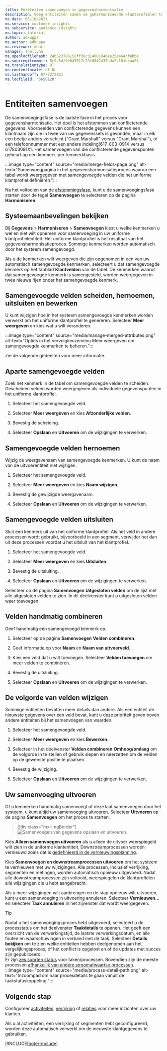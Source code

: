 ```yaml
---
title: Entiteiten samenvoegen in gegevensharmonisatie
description: Voeg entiteiten samen om geharmoniseerde klantprofielen te maken.
ms.date: 05/10/2021
ms.service: customer-insights
ms.subservice: audience-insights
ms.topic: tutorial
author: adkuppa
ms.author: adkuppa
ms.reviewer: mhart
manager: shellyha
ms.openlocfilehash: 24b523786158ff36c314601846ee25ea64cfabbe
ms.sourcegitcommit: 5c9c54ffe045017c19f0042437ada2c101dcaa0f
ms.translationtype: HT
ms.contentlocale: nl-NL
ms.lasthandoff: 07/22/2021
ms.locfileid: "6650128"
---
```

# <a name="merge-entities"></a>Entiteiten samenvoegen

De samenvoegingsfase is de laatste fase in het proces voor gegevensharmonisatie. Het doel is het afstemmen van conflicterende gegevens. Voorbeelden van conflicterende gegevens kunnen een klantnaam zijn die in twee van uw gegevenssets is gevonden, maar in elk een beetje anders verschijnt ("Grant Marshall" versus "Grant Marshal"), of een telefoonnummer met een andere indeling(617-803-091X versus 617803091X). Het samenvoegen van die conflicterende gegevenspunten gebeurt op een kenmerk-per-kenmerkbasis.

:::image type="content" source="media/merge-fields-page.png" alt-text="Samenvoegpagina in het gegevensharmonisatieproces waarop een tabel wordt weergegeven met samengevoegde velden die het uniforme klantprofiel definiëren.":::

Na het voltooien van de [afstemmingsfase](match-entities.md), kunt u de samenvoegingsfase starten door de tegel **Samenvoegen** te selecteren op de pagina **Harmoniseren**.

## <a name="review-system-recommendations"></a>Systeemaanbevelingen bekijken

Bij **Gegevens** > **Harmoniseren** > **Samenvoegen** kiest u welke kenmerken u wel en niet wilt opnemen voor samenvoeging in uw uniforme klantprofielentiteit. Het uniforme klantprofiel is het resultaat van het gegevensharmonisatieproces. Sommige kenmerken worden automatisch door het systeem samengevoegd.

Als u de kenmerken wilt weergeven die zijn opgenomen in een van uw automatisch samengevoegde kenmerken, selecteert u dat samengevoegde kenmerk op het tabblad **Klantvelden** van de tabel. De kenmerken waaruit dat samengevoegde kenmerk is samengesteld, worden weergegeven in twee nieuwe rijen onder het samengevoegde kenmerk.

## <a name="separate-rename-exclude-and-edit-merged-fields"></a>Samengevoegde velden scheiden, hernoemen, uitsluiten en bewerken

U kunt wijzigen hoe in het systeem samengevoegde kenmerken worden verwerkt om het uniforme klantprofiel te genereren. Selecteer **Meer weergeven** en kies wat u wilt veranderen.

:::image type="content" source="media/manage-merged-attributes.png" alt-text="Opties in het vervolgkeuzemenu Meer weergeven om samengevoegde kenmerken te beheren.":::

Zie de volgende gedeelten voor meer informatie.

## <a name="separate-merged-fields"></a>Aparte samengevoegde velden

Zoek het kenmerk in de tabel om samengevoegde velden te scheiden. Gescheiden velden worden weergegeven als individuele gegevenspunten in het uniforme klantprofiel. 

1. Selecteer het samengevoegde veld.
  
1. Selecteer **Meer weergeven** en kies **Afzonderlijke velden**.
 
1. Bevestig de scheiding.

1. Selecteer **Opslaan** en **Uitvoeren** om de wijzigingen te verwerken.

## <a name="rename-merged-fields"></a>Samengevoegde velden hernoemen

Wijzig de weergavenaam van samengevoegde kenmerken. U kunt de naam van de uitvoerentiteit niet wijzigen.

1. Selecteer het samengevoegde veld.
  
1. Selecteer **Meer weergeven** en kies **Naam wijzigen**.

1. Bevestig de gewijzigde weergavenaam. 

1. Selecteer **Opslaan** en **Uitvoeren** om de wijzigingen te verwerken.

## <a name="exclude-merged-fields"></a>Samengevoegde velden uitsluiten

Sluit een kenmerk uit van het uniforme klantprofiel. Als het veld in andere processen wordt gebruikt, bijvoorbeeld in een segment, verwijder het dan uit deze processen voordat u het uitsluit van het klantprofiel. 

1. Selecteer het samengevoegde veld.
  
1. Selecteer **Meer weergeven** en kies **Uitsluiten**.

1. Bevestig de uitsluiting.

1. Selecteer **Opslaan** en **Uitvoeren** om de wijzigingen te verwerken. 

Selecteer op de pagina **Samenvoegen** **Uitgesloten velden** om de lijst met alle uitgesloten velden te zien. In dit deelvenster kunt u uitgesloten velden weer toevoegen.

## <a name="manually-combine-fields"></a>Velden handmatig combineren

Geef handmatig een samengevoegd kenmerk op. 

1. Selecteer op de pagina **Samenvoegen** **Velden combineren**.

1. Geef informatie op voor **Naam** en **Naam van uitvoerveld**.

1. Kies een veld dat u wilt toevoegen. Selecteer **Velden toevoegen** om meer velden te combineren.

1. Bevestig de uitsluiting.

1. Selecteer **Opslaan** en **Uitvoeren** om de wijzigingen te verwerken. 

## <a name="change-the-order-of-fields"></a>De volgorde van velden wijzigen

Sommige entiteiten bevatten meer details dan andere. Als een entiteit de nieuwste gegevens over een veld bevat, kunt u deze prioriteit geven boven andere entiteiten bij het samenvoegen van waarden.

1. Selecteer het samengevoegde veld.
  
1. Selecteer **Meer weergeven** en kies **Bewerken**.

1. Selecteer in het deelvenster **Velden combineren** **Omhoog/omlaag** om de volgorde in te stellen of gebruik slepen en neerzetten om de velden op de gewenste positie te plaatsen.

1. Bevestig de wijziging.

1. Selecteer **Opslaan** en **Uitvoeren** om de wijzigingen te verwerken.

## <a name="run-your-merge"></a>Uw samenvoeging uitvoeren

Of u kenmerken handmatig samenvoegt of deze laat samenvoegen door het systeem, u kunt altijd uw samenvoeging uitvoeren. Selecteer **Uitvoeren** op de pagina **Samenvoegen** om het proces te starten.

> [!div class="mx-imgBorder"]
> ![Samenvoegen van gegevens opslaan en uitvoeren.](media/configure-data-merge-save-run.png "Samenvoegen van gegevens opslaan en uitvoeren")

Kies **Alleen samenvoegen uitvoeren** als u alleen de uitvoer weerspiegeld wilt zien in de uniforme klantentiteit. Downstreamprocessen worden vernieuwd zoals dat is [gedefinieerd in de vernieuwingsplanning](system.md#schedule-tab).

Kies **Samenvoegen en downstreamprocessen uitvoeren** om het systeem te vernieuwen met uw wijzigingen. Alle processen, inclusief verrijking, segmenten en metingen, worden automatisch opnieuw uitgevoerd. Nadat alle downstreamprocessen zijn voltooid, weerspiegelen de klantprofielen alle wijzigingen die u hebt aangebracht.

Als u meer wijzigingen wilt aanbrengen en de stap opnieuw wilt uitvoeren, kunt u een samenvoeging in uitvoering annuleren. Selecteer **Vernieuwen...** en selecteer **Taak annuleren** in het zijvenster dat wordt weergegeven.

> [!TIP]
> Nadat u het samenvoegingsproces hebt uitgevoerd, selecteert u de processtatus om het deelvenster **Taakdetails** te openen. Het geeft een overzicht van de verwerkingstijd, de laatste verwerkingsdatum, en alle fouten en waarschuwingen in verband met de taak. Selecteer **Details bekijken** om te zien welke entiteiten hebben deelgenomen aan het vergelijkingsproces, of het conflict is opgelost en of de updates met succes zijn gepubliceerd.  
> Er zijn [zes soorten status](system.md#status-types) voor taken/processen. Bovendien zijn de meeste processen [afhankelijk van andere stroomafwaartse processen](system.md#refresh-policies).  
> :::image type="content" source="media/process-detail-path.png" alt-text="Inzoompad om naar procesdetails te gaan vanuit de taakstatuskoppeling.":::

## <a name="next-step"></a>Volgende stap

Configureer [activiteiten](activities.md), [verrijking](enrichment-hub.md) of [relaties](relationships.md) voor meer inzichten over uw klanten.

Als u al activiteiten, een verrijking of segmenten hebt geconfigureerd, worden deze automatisch verwerkt om de nieuwste klantgegevens te gebruiken.

[!INCLUDE[footer-include](../includes/footer-banner.md)]
